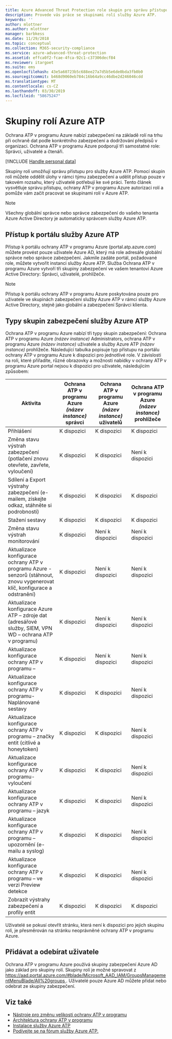 ```yaml
---
title: Azure Advanced Threat Protection role skupin pro správu přístupu | Dokumentace Microsoftu
description: Provede vás práce se skupinami rolí služby Azure ATP.
keywords: ''
author: mlottner
ms.author: mlottner
manager: barbkess
ms.date: 11/29/2018
ms.topic: conceptual
ms.collection: M365-security-compliance
ms.service: azure-advanced-threat-protection
ms.assetid: effca0f2-fcae-4fca-92c1-c37306decf84
ms.reviewer: itargoet
ms.suite: ems
ms.openlocfilehash: 43e5a60723b5c688ee27a7d5b5e6de0bda3fb0b0
ms.sourcegitcommit: b468d9060eb784c16b64a9cc46dbe2d246046cdd
ms.translationtype: MT
ms.contentlocale: cs-CZ
ms.lasthandoff: 03/30/2019
ms.locfileid: "58675247"
---
```

# <a name="azure-atp-role-groups"></a>Skupiny rolí Azure ATP

Ochrana ATP v programu Azure nabízí zabezpečení na základě rolí na trhu při ochraně dat podle konkrétního zabezpečení a dodržování předpisů v organizaci. Ochrana ATP v programu Azure podporují tři samostatné role: Správci, uživatelé a čtenáři. 

[!INCLUDE [Handle personal data](../includes/gdpr-intro-sentence.md)]

Skupiny rolí umožňují správu přístupu pro služby Azure ATP. Pomocí skupin rolí můžete oddělit úlohy v rámci týmu zabezpečení a udělit přístup pouze v takovém rozsahu, který uživatelé potřebují ke své práci. Tento článek vysvětluje správu přístupu, ochrany ATP v programu Azure autorizaci rolí a pomůže vám začít pracovat se skupinami rolí v Azure ATP.

> [!NOTE]
> Všechny globální správce nebo správce zabezpečení do vašeho tenanta Azure Active Directory je automaticky správcem služby Azure ATP.

## <a name="accessing-the-azure-atp-portal"></a>Přístup k portálu služby Azure ATP

Přístup k portálu ochrany ATP v programu Azure (portal.atp.azure.com) můžete provést pouze uživatele Azure AD, který má role adresáře globální správce nebo správce zabezpečení. Jakmile zadáte portál, požadované role, můžete vytvořit instanci služby Azure ATP. Služba Ochrana ATP v programu Azure vytvoří tři skupiny zabezpečení ve vašem tenantovi Azure Active Directory: Správci, uživatelé, prohlížeče. 

> [!NOTE]
> Přístup k portálu ochrany ATP v programu Azure poskytována pouze pro uživatele ve skupinách zabezpečení služby Azure ATP v rámci služby Azure Active Directory, stejně jako globální a zabezpečení Správci klienta.


## <a name="types-of-azure-atp-security-groups"></a>Typy skupin zabezpečení služby Azure ATP 

Ochrana ATP v programu Azure nabízí tři typy skupin zabezpečení: Ochrana ATP v programu Azure *(název instance)* Administrators, ochrana ATP v programu Azure *(název instance)* uživatele a služby Azure ATP *(název instance)* prohlížeče. Následující tabulka popisuje typ přístupu na portálu ochrany ATP v programu Azure k dispozici pro jednotlivé role. V závislosti na roli, které přiřadíte, různé obrazovky a možnosti nabídky v ochrany ATP v programu Azure portal nejsou k dispozici pro uživatele, následujícím způsobem:

|Aktivita |Ochrana ATP v programu Azure *(název instance)* správci|Ochrana ATP v programu Azure *(název instance)* uživatelů|Ochrana ATP v programu Azure *(název instance)* prohlížeče|
|----|----|----|----|
|Přihlášení|K dispozici|K dispozici|K dispozici|
|Změna stavu výstrah zabezpečení (potlačení znovu otevřete, zavřete, vyloučení)|K dispozici|K dispozici|Není k dispozici|
|Sdílení a Export výstrahy zabezpečení (e-mailem, získejte odkaz, stáhněte si podrobnosti)|K dispozici|K dispozici|K dispozici|
|Stažení sestavy|K dispozici|K dispozici|K dispozici|
|Změna stavu výstrah monitorování|K dispozici|Není k dispozici|Není k dispozici|
|Aktualizace konfigurace ochrany ATP v programu Azure - senzorů (stáhnout, znovu vygenerovat klíč, konfigurace a odstranění)|K dispozici|Není k dispozici|Není k dispozici|
|Aktualizace konfigurace Azure ATP – zdroje dat (adresářové služby, SIEM, VPN WD – ochrana ATP v programu)|K dispozici|Není k dispozici|Není k dispozici|
|Aktualizace konfigurace ochrany ATP v programu –|K dispozici|Není k dispozici|Není k dispozici|
|Aktualizace konfigurace ochrany ATP v programu-Naplánované sestavy|K dispozici|K dispozici|Není k dispozici|
|Aktualizace konfigurace ochrany ATP v programu – značky entit (citlivé a honeytoken)|K dispozici|K dispozici|Není k dispozici|
|Aktualizace konfigurace ochrany ATP v programu-vyloučení|K dispozici|K dispozici|Není k dispozici|
|Aktualizace konfigurace ochrany ATP v programu – jazyk|K dispozici|K dispozici|Není k dispozici|
|Aktualizace konfigurace ochrany ATP v programu – upozornění (e-mailu a syslog)|K dispozici|K dispozici|Není k dispozici|
|Aktualizace konfigurace ochrany ATP v programu – ve verzi Preview detekce|K dispozici|K dispozici|Není k dispozici|
|Zobrazit výstrahy zabezpečení a profily entit|K dispozici|K dispozici|K dispozici|


Uživatelé se pokusí otevřít stránku, která není k dispozici pro jejich skupinu rolí, je přesměrován na stránku neoprávněné ochrany ATP v programu Azure. 

## <a name="add-and-remove-users"></a>Přidávat a odebírat uživatele 


Ochrana ATP v programu Azure používá skupiny zabezpečení Azure AD jako základ pro skupiny rolí. Skupiny rolí je možné spravovat z [ https://aad.portal.azure.com/#blade/Microsoft_AAD_IAM/GroupsManagementMenuBlade/All%20groups ](https://aad.portal.azure.com/#blade/Microsoft_AAD_IAM/GroupsManagementMenuBlade/All%20groups). Uživatelé pouze Azure AD můžete přidat nebo odebrat ze skupiny zabezpečení. 

## <a name="see-also"></a>Viz také
- [Nástroje pro změnu velikosti ochrany ATP v programu](http://aka.ms/aatpsizingtool)
- [Architektura ochrany ATP v programu](atp-architecture.md)
- [Instalace služby Azure ATP](install-atp-step1.md)
- [Podívejte se na fórum služby Azure ATP.](https://aka.ms/azureatpcommunity)

